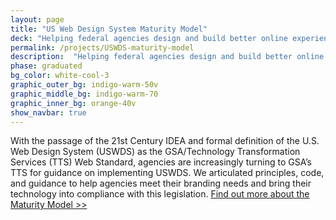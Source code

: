 ```yaml
---
layout: page
title: "US Web Design System Maturity Model"
deck: "Helping federal agencies design and build better online experiences through adoption of the USWDS  maturity model"
permalink: /projects/USWDS-maturity-model
description:  "Helping federal agencies design and build better online experiences through adoption of the USWDS  maturity model"
phase: graduated
bg_color: white-cool-3
graphic_outer_bg: indigo-warm-50v
graphic_middle_bg: indigo-warm-70
graphic_inner_bg: orange-40v
show_navbar: true
---
```


With the passage of the 21st Century IDEA and formal definition of the U.S. Web Design System (USWDS) as the GSA/Technology Transformation Services (TTS) Web Standard, agencies are increasingly turning to GSA’s TTS for guidance on implementing USWDS. We articulated principles, code, and guidance to help agencies meet their branding needs and bring their technology into compliance with this legislation.
[Find out more about the Maturity Model >>](https://designsystem.digital.gov/maturity-model/)
